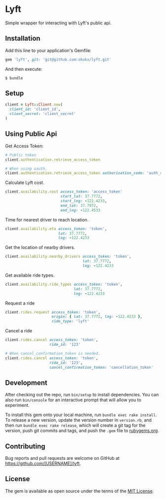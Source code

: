 # Lyft

Simple wrapper for interacting with Lyft's public api.

## Installation

Add this line to your application's Gemfile:

```ruby
gem 'lyft', git: 'git@github.com:skukx/lyft.git'
```

And then execute:

    $ bundle

## Setup

```ruby
client = Lyft::Client.new(
  client_id: 'client_id',
  client_secret: 'client_secret'
)
```

## Using Public Api
Get Access Token:

```ruby
# Public token
client.authentication.retrieve_access_token

# When using oauth.
client.authentication.retrieve_access_token authorization_code: 'auth_code'
```

Calculate Lyft cost.

```ruby
client.availability.cost access_token: 'access_token'
                         start_lat: 37.7772,
                         start_lng: -122.4233,
                         end_lat: 37.7972,
                         end_lng: -122.4533
```

Time for nearest driver to reach location.

```ruby
client.availability.eta access_token: 'token',
                        lat: 37.7772,
                        lng: -122.4233
```

Get the location of nearby drivers.

```ruby
client.availability.nearby_drivers access_token: 'token',
                                   lat: 37.7772,
                                   lng: -122.4233
```

Get available ride types.

```ruby
client.availability.ride_types access_token: 'token',
                               lat: 37.7772,
                               lng: -122.4233
```

Request a ride
```ruby
client.rides.request access_token: 'token',
                     origin: { lat: 37.7772, lng: -122.4233 },
                     ride_type: 'lyft'
```

Cancel a ride
```ruby
client.rides.cancel access_token: 'token',
                    ride_id: '123'

# When cancel_confirmation_token is needed.
client.rides.cancel access_token: 'token',
                    ride_id: '123',
                    cancel_confirmation_token: 'cancellation_token'
``` 

## Development

After checking out the repo, run `bin/setup` to install dependencies. You can also run `bin/console` for an interactive prompt that will allow you to experiment.

To install this gem onto your local machine, run `bundle exec rake install`. To release a new version, update the version number in `version.rb`, and then run `bundle exec rake release`, which will create a git tag for the version, push git commits and tags, and push the `.gem` file to [rubygems.org](https://rubygems.org).

## Contributing

Bug reports and pull requests are welcome on GitHub at https://github.com/[USERNAME]/lyft.


## License

The gem is available as open source under the terms of the [MIT License](http://opensource.org/licenses/MIT).
